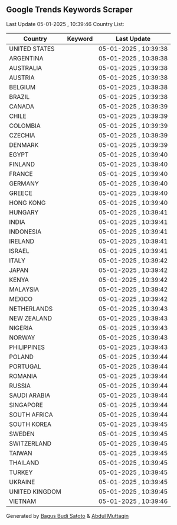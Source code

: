 
## Google Trends Keywords Scraper

Last Update 05-01-2025 , 10:39:46
Country List:

| Country | Keyword | Last Update |
| --- | --- | --- |
| UNITED STATES |  | 05-01-2025 , 10:39:38 |
| ARGENTINA |  | 05-01-2025 , 10:39:38 |
| AUSTRALIA |  | 05-01-2025 , 10:39:38 |
| AUSTRIA |  | 05-01-2025 , 10:39:38 |
| BELGIUM |  | 05-01-2025 , 10:39:38 |
| BRAZIL |  | 05-01-2025 , 10:39:38 |
| CANADA |  | 05-01-2025 , 10:39:39 |
| CHILE |  | 05-01-2025 , 10:39:39 |
| COLOMBIA |  | 05-01-2025 , 10:39:39 |
| CZECHIA |  | 05-01-2025 , 10:39:39 |
| DENMARK |  | 05-01-2025 , 10:39:39 |
| EGYPT |  | 05-01-2025 , 10:39:40 |
| FINLAND |  | 05-01-2025 , 10:39:40 |
| FRANCE |  | 05-01-2025 , 10:39:40 |
| GERMANY |  | 05-01-2025 , 10:39:40 |
| GREECE |  | 05-01-2025 , 10:39:40 |
| HONG KONG |  | 05-01-2025 , 10:39:40 |
| HUNGARY |  | 05-01-2025 , 10:39:41 |
| INDIA |  | 05-01-2025 , 10:39:41 |
| INDONESIA |  | 05-01-2025 , 10:39:41 |
| IRELAND |  | 05-01-2025 , 10:39:41 |
| ISRAEL |  | 05-01-2025 , 10:39:41 |
| ITALY |  | 05-01-2025 , 10:39:42 |
| JAPAN |  | 05-01-2025 , 10:39:42 |
| KENYA |  | 05-01-2025 , 10:39:42 |
| MALAYSIA |  | 05-01-2025 , 10:39:42 |
| MEXICO |  | 05-01-2025 , 10:39:42 |
| NETHERLANDS |  | 05-01-2025 , 10:39:43 |
| NEW ZEALAND |  | 05-01-2025 , 10:39:43 |
| NIGERIA |  | 05-01-2025 , 10:39:43 |
| NORWAY |  | 05-01-2025 , 10:39:43 |
| PHILIPPINES |  | 05-01-2025 , 10:39:43 |
| POLAND |  | 05-01-2025 , 10:39:44 |
| PORTUGAL |  | 05-01-2025 , 10:39:44 |
| ROMANIA |  | 05-01-2025 , 10:39:44 |
| RUSSIA |  | 05-01-2025 , 10:39:44 |
| SAUDI ARABIA |  | 05-01-2025 , 10:39:44 |
| SINGAPORE |  | 05-01-2025 , 10:39:44 |
| SOUTH AFRICA |  | 05-01-2025 , 10:39:44 |
| SOUTH KOREA |  | 05-01-2025 , 10:39:45 |
| SWEDEN |  | 05-01-2025 , 10:39:45 |
| SWITZERLAND |  | 05-01-2025 , 10:39:45 |
| TAIWAN |  | 05-01-2025 , 10:39:45 |
| THAILAND |  | 05-01-2025 , 10:39:45 |
| TURKEY |  | 05-01-2025 , 10:39:45 |
| UKRAINE |  | 05-01-2025 , 10:39:45 |
| UNITED KINGDOM |  | 05-01-2025 , 10:39:45 |
| VIETNAM |  | 05-01-2025 , 10:39:46 |

Generated by [Bagus Budi Satoto](https://github.com/bagussatoto/) & [Abdul Muttaqin](https://github.com/fdciabdul/)
